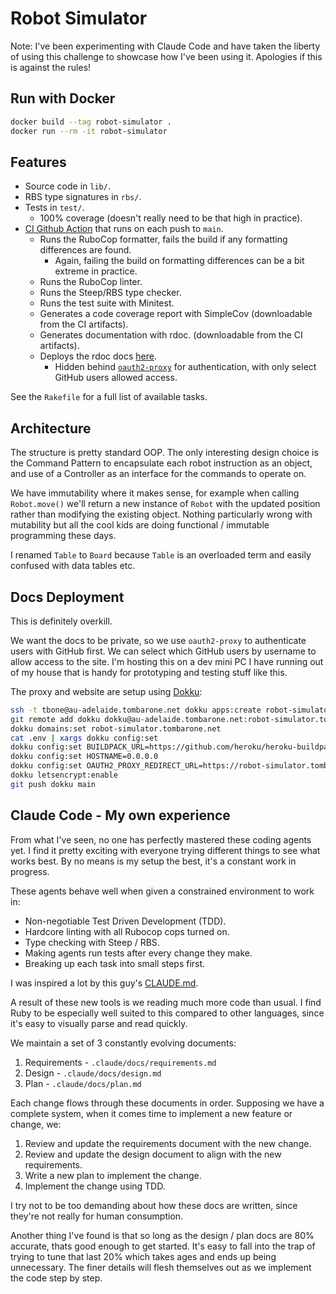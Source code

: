 # Robot Simulator

Note: I've been experimenting with Claude Code and have taken the liberty of using this challenge to showcase how I've been using it. Apologies if this is against the rules!

## Run with Docker

```bash
docker build --tag robot-simulator .
docker run --rm -it robot-simulator
```

## Features

- Source code in `lib/`.
- RBS type signatures in `rbs/`.
- Tests in `test/`.
  - 100% coverage (doesn't really need to be that high in practice).
- [CI Github Action](https://github.com/tom-barone/robot-simulator/actions) that runs on each push to `main`.
  - Runs the RuboCop formatter, fails the build if any formatting differences are found.
    - Again, failing the build on formatting differences can be a bit extreme in practice.
  - Runs the RuboCop linter.
  - Runs the Steep/RBS type checker.
  - Runs the test suite with Minitest.
  - Generates a code coverage report with SimpleCov (downloadable from the CI artifacts).
  - Generates documentation with rdoc. (downloadable from the CI artifacts).
  - Deploys the rdoc docs [here](https://robot-simulator.tombarone.net/).
    - Hidden behind [`oauth2-proxy`](https://oauth2-proxy.github.io/oauth2-proxy/) for authentication, with only select GitHub users allowed access.

See the `Rakefile` for a full list of available tasks.

## Architecture

The structure is pretty standard OOP. The only interesting design choice is the Command Pattern to encapsulate each robot instruction as an object, and use of a Controller as an interface for the commands to operate on.

We have immutability where it makes sense, for example when calling `Robot.move()` we'll return a new instance of `Robot` with the updated position rather than modifying the existing object. Nothing particularly wrong with mutability but all the cool kids are doing functional / immutable programming these days.

I renamed `Table` to `Board` because `Table` is an overloaded term and easily confused with data tables etc.

## Docs Deployment

This is definitely overkill.

We want the docs to be private, so we use `oauth2-proxy` to authenticate users with GitHub first. We can select which GitHub users by username to allow access to the site. I'm hosting this on a dev mini PC I have running out of my house that is handy for prototyping and testing stuff like this.

The proxy and website are setup using [Dokku](https://dokku.com/):

```bash
ssh -t tbone@au-adelaide.tombarone.net dokku apps:create robot-simulator.tombarone.net
git remote add dokku dokku@au-adelaide.tombarone.net:robot-simulator.tombarone.net
dokku domains:set robot-simulator.tombarone.net
cat .env | xargs dokku config:set
dokku config:set BUILDPACK_URL=https://github.com/heroku/heroku-buildpack-ruby.git
dokku config:set HOSTNAME=0.0.0.0
dokku config:set OAUTH2_PROXY_REDIRECT_URL=https://robot-simulator.tombarone.net/oauth2/callback
dokku letsencrypt:enable
git push dokku main
```

## Claude Code - My own experience

From what I've seen, no one has perfectly mastered these coding agents yet. I find it pretty exciting with everyone trying different things to see what works best. By no means is my setup the best, it's a constant work in progress.

These agents behave well when given a constrained environment to work in:

- Non-negotiable Test Driven Development (TDD).
- Hardcore linting with all Rubocop cops turned on.
- Type checking with Steep / RBS.
- Making agents run tests after every change they make.
- Breaking up each task into small steps first.

I was inspired a lot by this guy's [CLAUDE.md](https://github.com/citypaul/.dotfiles/blob/main/claude/.claude/CLAUDE.md).

A result of these new tools is we reading much more code than usual. I find Ruby to be especially well suited to this compared to other languages, since it's easy to visually parse and read quickly.

We maintain a set of 3 constantly evolving documents:

1. Requirements - `.claude/docs/requirements.md`
2. Design - `.claude/docs/design.md`
3. Plan - `.claude/docs/plan.md`

Each change flows through these documents in order. Supposing we have a complete system, when it comes time to implement a new feature or change, we:

1. Review and update the requirements document with the new change.
2. Review and update the design document to align with the new requirements.
3. Write a new plan to implement the change.
4. Implement the change using TDD.

I try not to be too demanding about how these docs are written, since they're not really for human consumption.

Another thing I've found is that so long as the design / plan docs are 80% accurate, thats good enough to get started. It's easy to fall into the trap of trying to tune that last 20% which takes ages and ends up being unnecessary. The finer details will flesh themselves out as we implement the code step by step.
